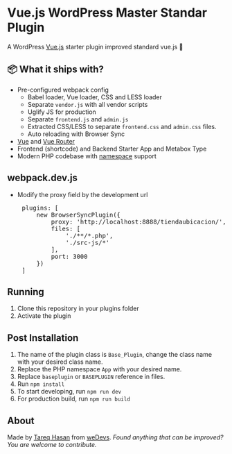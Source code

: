 # Vue.js WordPress Master Standar Plugin

A WordPress [Vue.js](https://vuejs.org/) starter plugin improved standard vue.js 😬

## 📦 What it ships with?

 - Pre-configured webpack config
   - Babel loader, Vue loader, CSS and LESS loader
   - Separate `vendor.js` with all vendor scripts
   - Uglify JS for production
   - Separate `frontend.js` and `admin.js`
   - Extracted CSS/LESS to separate `frontend.css` and `admin.css` files.
   - Auto reloading with Browser Sync
 - [Vue](https://vuejs.org/) and [Vue Router](https://router.vuejs.org/en/)
 - Frontend (shortcode) and Backend Starter App and Metabox Type
 - Modern PHP codebase with [namespace](http://php.net/manual/en/language.namespaces.php) support

## webpack.dev.js

- Modify the proxy field by the development url
<pre>
    plugins: [
        new BrowserSyncPlugin({
            proxy: 'http://localhost:8888/tiendaubicacion/', //Modify url input
            files: [
                './**/*.php',
                './src-js/*'
            ],
            port: 3000
        })
    ]
</pre>


## Running
1. Clone this repository in your plugins folder
1. Activate the plugin

## Post Installation
1. The name of the plugin class is `Base_Plugin`, change the class name with your desired class name.
1. Replace the PHP namespace `App` with your desired name.
1. Replace `baseplugin` or `BASEPLUGIN` reference in files.
1. Run `npm install`
1. To start developing, run `npm run dev`
1. For production build, run `npm run build`

## About
Made by [Tareq Hasan](https://github.com/tareq1988) from [weDevs](https://wedevs.com).
*Found anything that can be improved? You are welcome to contribute.*
